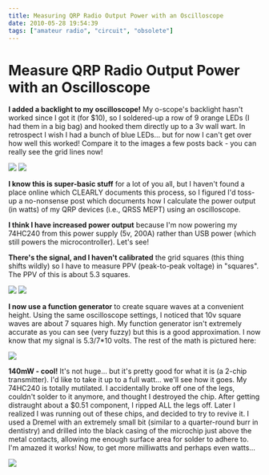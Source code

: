 ```yaml
---
title: Measuring QRP Radio Output Power with an Oscilloscope
date: 2010-05-28 19:54:39
tags: ["amateur radio", "circuit", "obsolete"]
---
```


# Measure QRP Radio Output Power with an Oscilloscope

__I added a backlight to my oscilloscope!__ My o-scope's backlight hasn't worked since I got it (for $10), so I soldered-up a row of 9 orange LEDs (I had them in a big bag) and hooked them directly up to a 3v wall wart. In retrospect I wish I had a bunch of blue LEDs... but for now I can't get over how well this worked! Compare it to the images a few posts back - you can really see the grid lines now!

<div class="text-center img-border">

![](https://swharden.com/static/2010/05/28/oscilliscope_leds.jpg)
![](https://swharden.com/static/2010/05/28/qrss_qrp_circuit_scope.jpg)

</div>

__I know this is super-basic stuff__ for a lot of you all, but I haven't found a place online which CLEARLY documents this process, so I figured I'd toss-up a no-nonsense post which documents how I calculate the power output (in watts) of my QRP devices (i.e., QRSS MEPT) using an oscilloscope.

__I think I have increased power output__ because I'm now powering my 74HC240 from this power supply (5v, 200A) rather than USB power (which still powers the microcontroller). Let's see!

__There's the signal, and I haven't calibrated__ the grid squares (this thing shifts wildly) so I have to measure PPV (peak-to-peak voltage) in "squares". The PPV of this is about 5.3 squares.

<div class="text-center img-border">

![](https://swharden.com/static/2010/05/28/qrss_qrp_signal.jpg)
![](https://swharden.com/static/2010/05/28/10vSquare.jpg)

</div>

__I now use a function generator__ to create square waves at a convenient height. Using the same oscilloscope settings, I noticed that 10v square waves are about 7 squares high. My function generator isn't extremely accurate as you can see (very fuzzy) but this is a good approximation. I now know that my signal is 5.3/7\*10 volts. The rest of the math is pictured here:

<div class="text-center img-border">

![](https://swharden.com/static/2010/05/28/powerCalcs.jpg)

</div>

__140mW - cool!__ It's not huge... but it's pretty good for what it is (a 2-chip transmitter). I'd like to take it up to a full watt... we'll see how it goes. My 74HC240 is totally mutilated. I accidentally broke off one of the legs, couldn't solder to it anymore, and thought I destroyed the chip. After getting distraught about a $0.51 component, I ripped ALL the legs off. Later I realized I was running out of these chips, and decided to try to revive it. I used a Dremel with an extremely small bit (similar to a quarter-round burr in dentistry) and drilled into the black casing of the microchip just above the metal contacts, allowing me enough surface area for solder to adhere to. I'm amazed it works! Now, to get more milliwatts and perhaps even watts...

<div class="text-center img-border">

![](https://swharden.com/static/2010/05/28/testcircuit.jpg)

</div>

